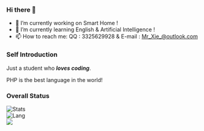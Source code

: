### Hi there 👋
- 🔭 I’m currently working on Smart Home !
- 🌱 I’m currently learning English & Artificial Intelligence !
- 📫 How to reach me: QQ : 3325629928 & E-mail : Mr_Xie_@outlook.com

### Self Introduction
Just a student who ***loves coding***.

PHP is the best language in the world!

### Overall Status
![Stats](https://github-readme-stats.vercel.app/api?username=MR-XieXuan&show_icons=true&icon_color=990000&title_color=990000)    
![Lang](https://github-readme-stats.vercel.app/api/top-langs/?username=MR-XieXuan&layout=compact&title_color=990000&hide=javascript,html,css)   
![](https://komarev.com/ghpvc/?username=Mr-XieXuan)  


<!--
**MR-XieXuan/-MR-XieXuan** is a ✨ _special_ ✨ repository because its `README.md` (this file) appears on your GitHub profile.

Here are some ideas to get you started:

- 🔭 I’m currently working on Smart Home !
- 🌱 I’m currently learning English & Artificial Intelligence !
- 👯 I’m looking to collaborate on ...
- 🤔 I’m looking for help with ...
- 💬 Ask me about ...
- 📫 How to reach me: QQ : 3325629928 & E-mail : Mr_Xie_@outlook.com
- 😄 Pronouns: ...
- ⚡ Fun fact: ...
-->
